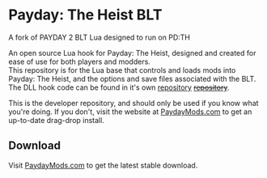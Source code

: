 # Payday: The Heist BLT

A fork of PAYDAY 2 BLT Lua designed to run on PD:TH

An open source Lua hook for Payday: The Heist, designed and created for ease of use for both players and modders.  
This repository is for the Lua base that controls and loads mods into Payday: The Heist, and the options and save files associated with the BLT. The DLL hook code can be found in it's own [repository](https://github.com/simon-wh/Payday-The-Heist-BLT) ~~[repository](https://github.com/JamesWilko/Payday-2-BLT)~~.

This is the developer repository, and should only be used if you know what you're doing. If you don't, visit the website at [PaydayMods.com](http://paydaymods.com/) to get an up-to-date drag-drop install.  

## Download
Visit [PaydayMods.com](http://paydaymods.com/) to get the latest stable download.  

